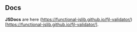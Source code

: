 ## Docs

**JSDocs** are here (https://functional-jslib.github.io/fjl-validator/) [https://functional-jslib.github.io/fjl-validator/].
